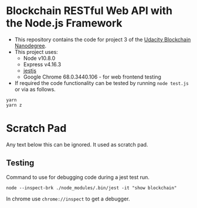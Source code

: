 # Blockchain RESTful Web API with the Node.js Framework

- This repository contains the code for project 3 of the
  [Udacity Blockchain Nanodegree](https://www.udacity.com/course/blockchain-developer-nanodegree--nd1309).
- This project uses:
  - Node v10.8.0
  - Express v4.16.3
  - [jestjs](https://jestjs.io)
  - Google Chrome 68.0.3440.106 - for web frontend testing
- If required the code functionality can be tested by running `node test.js`
  or via as follows.

```
yarn
yarn z
```

# Scratch Pad

Any text below this can be ignored. It used as scratch pad.

## Testing

Command to use for debugging code during a jest test run.

```
node --inspect-brk ./node_modules/.bin/jest -it "show blockchain"
```

In chrome use `chrome://inspect` to get a debugger.
